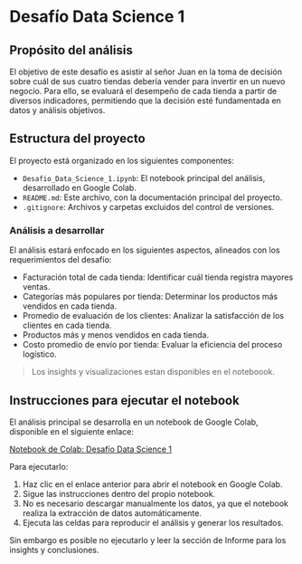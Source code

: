 # Desafío Data Science 1

## Propósito del análisis

El objetivo de este desafío es asistir al señor Juan en la toma de decisión sobre cuál de sus cuatro tiendas debería vender para invertir en un nuevo negocio. Para ello, se evaluará el desempeño de cada tienda a partir de diversos indicadores, permitiendo que la decisión esté fundamentada en datos y análisis objetivos.

## Estructura del proyecto

El proyecto está organizado en los siguientes componentes:

- `Desafio_Data_Science_1.ipynb`: El notebook principal del análisis, desarrollado en Google Colab.
- `README.md`: Este archivo, con la documentación principal del proyecto.
- `.gitignore`: Archivos y carpetas excluidos del control de versiones.

### Análisis a desarrollar

El análisis estará enfocado en los siguientes aspectos, alineados con los requerimientos del desafío:

- Facturación total de cada tienda: Identificar cuál tienda registra mayores ventas.
- Categorías más populares por tienda: Determinar los productos más vendidos en cada tienda.
- Promedio de evaluación de los clientes: Analizar la satisfacción de los clientes en cada tienda.
- Productos más y menos vendidos en cada tienda.
- Costo promedio de envío por tienda: Evaluar la eficiencia del proceso logístico.

> Los insights y visualizaciones estan disponibles en el noteboook.

## Instrucciones para ejecutar el notebook

El análisis principal se desarrolla en un notebook de Google Colab, disponible en el siguiente enlace:

[Notebook de Colab: Desafío Data Science 1](https://drive.google.com/file/d/16QwK1FJzkxDigGND-g5YshNwjP54noQl/view?usp=sharing)

Para ejecutarlo:

1. Haz clic en el enlace anterior para abrir el notebook en Google Colab.
2. Sigue las instrucciones dentro del propio notebook.
3. No es necesario descargar manualmente los datos, ya que el notebook realiza la extracción de datos automáticamente.
4. Ejecuta las celdas para reproducir el análisis y generar los resultados.

Sin embargo es posible no ejecutarlo y leer la sección de Informe para los insights y conclusiones.
